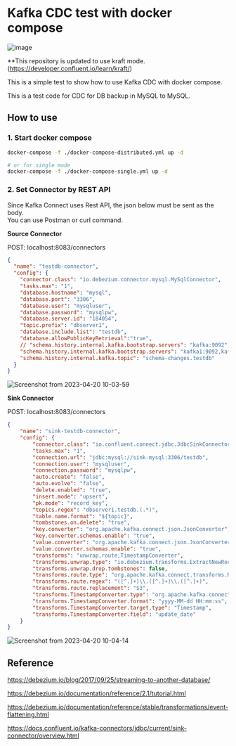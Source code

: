 # Kafka CDC test with docker compose

![image](https://github.com/KEA-ACCELER/SeoulDB_NodeJS_RawAPI/assets/20539422/b98efa67-6337-4b22-8722-5a983d1960c1)

**This repository is updated to use kraft mode. (<https://developer.confluent.io/learn/kraft/>)

This is a simple test to show how to use Kafka CDC with docker compose.

This is a test code for CDC for DB backup in MySQL to MySQL.

## How to use

### 1. Start docker compose

```zsh
docker-compose -f ./docker-compose-distributed.yml up -d

# or for single mode
docker-compose -f ./docker-compose-single.yml up -d
```

### 2. Set Connector by REST API

Since Kafka Connect uses Rest API, the json below must be sent as the body.<br>
You can use Postman or curl command.

<b>Source Connector</b>

POST: localhost:8083/connectors

```json
{
  "name": "testdb-connector",  
  "config": {
    "connector.class": "io.debezium.connector.mysql.MySqlConnector",
    "tasks.max": "1",
    "database.hostname": "mysql",
    "database.port": "3306",
    "database.user": "mysqluser",
    "database.password": "mysqlpw",
    "database.server.id": "184054",
    "topic.prefix": "dbserver1",
    "database.include.list": "testdb", 
    "database.allowPublicKeyRetrieval":"true", 
    // "schema.history.internal.kafka.bootstrap.servers": "kafka:9092", for single mode
    "schema.history.internal.kafka.bootstrap.servers": "kafka1:9092,kafka2:9092,kafka3:9092",
    "schema.history.internal.kafka.topic": "schema-changes.testdb"  
  }
}
```

![Screenshot from 2023-04-20 10-03-59](https://user-images.githubusercontent.com/20539422/233231369-4d72506c-f3d1-413e-91e0-007653f9389a.png)


<b>Sink Connector</b>

POST: localhost:8083/connectors

```json
{
    "name": "sink-testdb-connector",
    "config": {
        "connector.class": "io.confluent.connect.jdbc.JdbcSinkConnector",
        "tasks.max": "1",
        "connection.url": "jdbc:mysql://sink-mysql:3306/testdb",
        "connection.user": "mysqluser",
        "connection.password": "mysqlpw",
        "auto.create": "false",
        "auto.evolve": "false",
        "delete.enabled": "true",
        "insert.mode": "upsert",
        "pk.mode": "record_key",
        "topics.regex": "dbserver1.testdb.(.*)",
        "table.name.format": "${topic}",
        "tombstones.on.delete": "true",
        "key.converter": "org.apache.kafka.connect.json.JsonConverter",
        "key.converter.schemas.enable": "true",
        "value.converter": "org.apache.kafka.connect.json.JsonConverter",
        "value.converter.schemas.enable": "true",
        "transforms": "unwrap,route,TimestampConverter",
        "transforms.unwrap.type": "io.debezium.transforms.ExtractNewRecordState",
        "transforms.unwrap.drop.tombstones": false,
        "transforms.route.type": "org.apache.kafka.connect.transforms.RegexRouter",
        "transforms.route.regex": "([^.]+)\\.([^.]+)\\.([^.]+)",
        "transforms.route.replacement": "$3",
        "transforms.TimestampConverter.type": "org.apache.kafka.connect.transforms.TimestampConverter$Value", 
        "transforms.TimestampConverter.format": "yyyy-MM-dd HH:mm:ss", 
        "transforms.TimestampConverter.target.type": "Timestamp", 
        "transforms.TimestampConverter.field": "update_date"
    }
}
```

![Screenshot from 2023-04-20 10-04-14](https://user-images.githubusercontent.com/20539422/233231312-c5ba293d-c8a9-4e68-896b-d745933fcfa0.png)

## Reference

<https://debezium.io/blog/2017/09/25/streaming-to-another-database/>

<https://debezium.io/documentation/reference/2.1/tutorial.html>

<https://debezium.io/documentation/reference/stable/transformations/event-flattening.html>

<https://docs.confluent.io/kafka-connectors/jdbc/current/sink-connector/overview.html>

